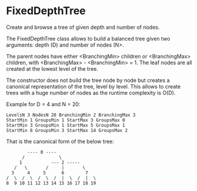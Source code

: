 # FixedDepthTree
Create and browse a tree of given depth and number of nodes.
 
The FixedDepthTree class allows to build a balanced tree given two arguments: depth (D) and number of nodes (N>.

The parent nodes have either \<BranchingMin\> children or \<BranchingMax\> children, with \<BranchingMax\> - \<BranchingMin\> = 1. The leaf nodes are all created at the lowest level of the tree.

The constructor does not build the tree node by node but creates a canonical representation of the tree, level by level. This allows to create trees with a huge number of nodes as the runtime complexity is O(D).

Example for D = 4 and N = 20:
```
LevelsN 3 NodesN 20 BranchingMin 2 BranchingMax 3
StartMin 1 GroupsMin 1 StartMax 3 GroupsMax 0
StartMin 3 GroupsMin 1 StartMax 5 GroupsMax 1
StartMin 8 GroupsMin 3 StartMax 14 GroupsMax 2
```
That is the canonical form of the below tree:
```
        ---- 0 ----
      /             \
     1           --- 2 -----
   /   \       /     |       \
  3     4     5      6        7
/  \  /  \  /  \  /  |  \  /  |  \
8  9 10 11 12 13 14 15 16 17 18 19
```
